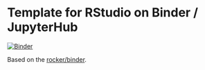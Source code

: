# Template for RStudio on Binder / JupyterHub

[![Binder](https://mybinder.org/badge_logo.svg)](https://mybinder.org/v2/gh/NParisey35/OCR-ROCKER/HEAD?urlpath=rstudio)

Based on the [rocker/binder](https://github.com/rocker-org/binder).

